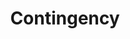 ---
title: "Contingency"
permalink: /spells/contingency/
tags:
  - Spell
  - 6th Level
  - Evocation
available_for:
  - Wizard
level: "6th Level"
school: "Evocation"
comp:
  - V
  - S
  - M
material: "a statuette of yourself carved from ivory and decorated with gems worth at least 1,500 gp."
duration: "10 Days"
cast_time: "10 Minutes"
description: |
  Choose a spell of 5th level or lower that you can cast, that has a casting time of 1 action, and that can target you. You cast that spell--called the contingent spell--as part of casting contingency, expending spell slots for both, but the contingent spell doesn't come into effect. Instead, it takes effect when a certain circumstance occurs. You describe that circumstance when you cast the two spells. For example, a contingency cast with water breathing might stipulate that water breathing comes into effect when you are engulfed in water or a similar liquid.

  The contingent spell takes effect immediately after the circumstance is met for the first time, whether or not you want it to. and then contingency ends.

  The contingent spell takes effect only on you, even if it can normally target others. You can use only one contingency spell at a time. If you cast this spell again, the effect of another contingency spell on you ends. Also, contingency ends on you if its material component is ever not on your person.
excerpt: "Choose a spell of 5th level or lower that you can cast, that has a casting time of 1 action, and that can target you."
source: "Basic Rules"
---